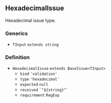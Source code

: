 HexadecimalIssue
----------------

Hexadecimal issue type.

### Generics

*   `TInput` `extends string`

### Definition

*   `HexadecimalIssue` `extends BaseIssue<TInput>`
    *   `kind` `'validation'`
    *   `type` `'hexadecimal'`
    *   `expected` `null`
    *   `received` `` `"${string}"` ``
    *   `requirement` `RegExp`